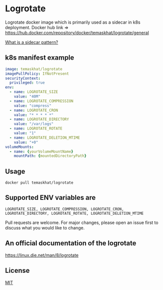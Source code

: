 # Logrotate

Logrotate docker image which is primarily used as a sidecar in k8s deployment.
Docker hub link => https://hub.docker.com/repository/docker/temaskhat/logrotate/general

[What is a sidecar pattern?](https://www.magalix.com/blog/the-sidecar-pattern)

## k8s manifest example

```yaml
image: temaskhat/logrotate
imagePullPolicy: IfNotPresent
securityContext:
  privileged: true
env:
  - name: LOGROTATE_SIZE
    value: "40M"
  - name: LOGROTATE_COMPRESSION
    value: "compress"
  - name: LOGROTATE_CRON
    value: "* * * * *"
  - name: LOGROTATE_DIRECTORY
    value: "/var/logs"
  - name: LOGROTATE_ROTATE
    value: "1"
  - name: LOGROTATE_DELETION_MTIME
    value: "+0"
volumeMounts:
  - name: {yourVolumeMountName}
    mountPath: {mountedDirectoryPath}
```

## Usage
```
docker pull temaskhat/logrotate
```
## Supported ENV variables are
```
LOGROTATE_SIZE, LOGROTATE_COMPRESSION, LOGROTATE_CRON, LOGROTATE_DIRECTORY, LOGROTATE_ROTATE, LOGROTATE_DELETION_MTIME
```

Pull requests are welcome. For major changes, please open an issue first to discuss what you would like to change.

## An official documentation of the logrotate
https://linux.die.net/man/8/logrotate

## License
[MIT](https://choosealicense.com/licenses/mit/)
